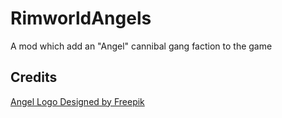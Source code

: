 # RimworldAngels
A mod which add an "Angel" cannibal gang faction to the game

## Credits
[Angel Logo Designed by Freepik](https://www.freepik.com/index.php?goto=74&idfoto=1141430)
